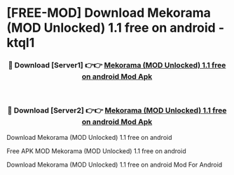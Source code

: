 # [FREE-MOD] Download Mekorama (MOD Unlocked) 1.1 free on android - ktql1


<div align="center">
<h3>🔴 Download [Server1] 👉👉 <a href="https://apk-comot.site?title=Mekorama_(MOD_Unlocked)_1.1_free_on_android">Mekorama (MOD Unlocked) 1.1 free on android Mod Apk</a></h3><br>

<h3>🔴 Download [Server2] 👉👉 <a href="https://apk-comot.site?title=Mekorama_(MOD_Unlocked)_1.1_free_on_android">Mekorama (MOD Unlocked) 1.1 free on android Mod Apk</a></h3>
</div>



Download Mekorama (MOD Unlocked) 1.1 free on android 

Free APK MOD Mekorama (MOD Unlocked) 1.1 free on android 

Download Mekorama (MOD Unlocked) 1.1 free on android Mod For Android
